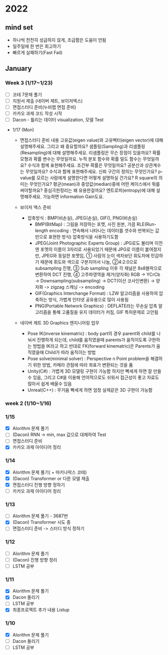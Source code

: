 # 2022

## **mind set**
- 하나씩 천천히 성급하지 않게, 조급함은 도움이 안됨
- 일주일에 한 번은 회고하기
- 빠르게 실패하기(Fast Fail)

## January

### Week 3 (1/17~1/23)

- [ ] 코테 7문제 풀기
- [ ] 지원서 제출 (네이버 제트, 보이저엑스)
- [ ] 면접스터디 준비(누비랩 면접 준비)
- [ ] 카카오 과제 코드 작성 시작
- [ ] Dacon - 틀리는 데이터 visualization, 모델 Test

- 1/17 (Mon)
    - 면접스터디 준비 내용
        고유값(eigen value)와 고유벡터(eigen vector)에 대해 설명해주세요. 그리고 왜 중요할까요?
        샘플링(Sampling)과 리샘플링(Resampling)에 대해 설명해주세요. 리샘플링은 무슨 장점이 있을까요?
        확률 모형과 확률 변수는 무엇일까요.
        누적 분포 함수와 확률 밀도 함수는 무엇일까요? 수식과 함께 표현해주세요.
        조건부 확률은 무엇일까요?
        공분산과 상관계수는 무엇일까요? 수식과 함께 표현해주세요.
        신뢰 구간의 정의는 무엇인가요?
        p-value를 모르는 사람에게 설명한다면 어떻게 설명하실 건가요?
        R square의 의미는 무엇인가요?
        평균(mean)과 중앙값(median)중에 어떤 케이스에서 뭐를 써야할까요?
        중심극한정리는 왜 유용한걸까요?
        엔트로피(entropy)에 대해 설명해주세요. 가능하면 Information Gain도요.
    - 보이저 엑스 준비
        - 압축방식 : BMP(비손실), JPEG(손실), GIF(), PNG(비손실) 
            - BMP(BitMap) : 그림을 저장하는 포멧, 사진 원본, 가끔 RLE(Run-length encoding : 연속해서 나타나는 데이터를 갯수와 반복되는 값만으로 표현한 방식) 압축방식을 사용하기도함
            - JPEG(Joint Photographic Experts Group) : JPG로도 불리며 이전엔 포멧의 이름이 3자리로 사용되었기 때문에 JPG로 이름이 붙여졌지만, JPEG와 동일한 포멧임, ① 사람의 눈이 색차보단 휘도차에 민감하기 때문에 휘도와 색으로 구분지어서 나눔, ②4:2:0으로 subsampling 진행, ③ Sub sampling 이후 각 채널은 8x8블락으로 변환하여 DCT 진행, ④ 고주파영역을 제거(양자화)
                RGB -> YCrCb -> Downsampling(subsampling) -> DCT(이산 코사인변환) -> 양자화 -> zigzag 스캐닝 -> encoding
            - GIF(Graphics Interchange Format) : LZW 알고리즘을 사용하여 압축하는 방식, 가볍게 인터넷 공유용으로 많이 사용됨
            - PNG(Portable Network Graphics) : DEFLATE라는 무손실 압축 알고리즘을 통해 고품질을 유지 데이터가 커짐, GIF 특허문제로 고안됨

    - 네이버 제트 3D Graphics 엔지니어링 업무
        - Pose IK(inverse kinematric) : body part의 경우 parent와 child를 나눠서 진행하게 되는데, child를 움직였을때 parents가 움직이도록 구현하는 방법을 IK라고 하고 반대로 FK(forward kinematric)은 Parents가 움직였을때 Child가 따라 움직이는 방법
        - Pose solve(minimal solver) : Perspective n Point problem을 해결하기 위한 방법, 카메라 관점에 따라 좌표가 변환되는 것을 품
        - Unity(C#) : 가볍게 3D 모델링 구현이 가능함 하지만 빡세게 하면 잘 만들 수 있음, 그리고 C#을 이용해 언어적으로도 쉬워서 접근성이 좋고 자료도 많아서 쉽게 배울수 있음
        - Unreal(C++) : 무거움 빡세게 하면 엄청 실제같은 3D 구현이 가능함

### week 2 (1/10~1/16)

### 1/15

- [x] Alorithm 문제 풀기
- [ ] (Dacon) RNN -> min, max 값으로 대체하여 Test
- [ ] 면접스터디 준비
- [x] 카카오 과제 아이디어 정리

### 1/14

- [x] Alorithm 문제 풀기( + 마키나락스 코테)
- [x] (Dacon) Transformer or 다른 모델 제출
- [x] 면접스터디 진행 방향 정하기
- [ ] 카카오 과제 아이디어 정리

### 1/13

- [ ] Alorithm 문제 풀기 - 3687번
- [x] (Dacon) Transformer 시도 중
- [ ] 면접스터디 준비 -> 스터디 방식 정하기

### 1/12

- [ ] Alorithm 문제 풀기
- [ ] (Dacon) 진행 방향 정리
- [ ] LSTM 공부

### 1/11

- [x] Alorithm 문제 풀기
- [x] Dacon 돌리기
- [ ] LSTM 공부
- [x] 최종프로젝트 추가 내용 Listup

### 1/10

- [x] Alorithm 문제 풀기
- [ ] Dacon 돌리기
- [ ] LSTM 공부